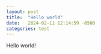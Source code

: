 ```yaml
---
layout: post
title:  "Hello world"
date:   2024-02-11 12:14:59 -0500
categories: test
---
```

Hello world!
